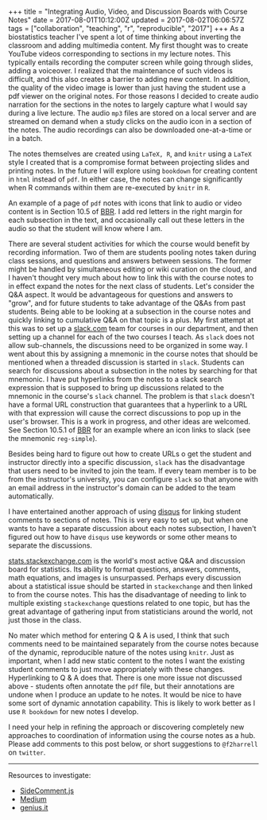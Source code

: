 +++
title = "Integrating Audio, Video, and Discussion Boards with Course Notes"
date = 2017-08-01T10:12:00Z
updated = 2017-08-02T06:06:57Z
tags = ["collaboration", "teaching", "r", "reproducible", "2017"]
+++
As a biostatistics teacher I've spent a lot of time thinking about inverting
the classroom and adding multimedia content. My first thought was to
create YouTube videos corresponding to sections in my lecture notes.
This typically entails recording the computer screen while going through
slides, adding a voiceover. I realized that the maintenance of such
videos is difficult, and this also creates a barrier to adding new
content. In addition, the quality of the video image is lower than just
having the student use a pdf viewer on the original notes. For those
reasons I decided to create audio narration for the sections in the
notes to largely capture what I would say during a live lecture. The
audio `mp3` files are stored on a local server and are streamed on
demand when a study clicks on the audio icon in a section of the notes.
The audio recordings can also be downloaded one-at-a-time or in a batch.

The notes themselves are created using `LaTeX, R`, and `knitr` using a
`LaTeX` style I created that is a compromise format between projecting
slides and printing notes. In the future I will explore using `bookdown`
for creating content in `html` instead of `pdf`. In either case, the
notes can change significantly when R commands within them are
re-executed by `knitr` in `R`.

An example of a page of `pdf` notes with icons that link to audio or
video content is in Section 10.5 of
[BBR](http://fharrell.com/links). I add red letters
in the right margin for each subsection in the text, and occasionally
call out these letters in the audio so that the student will know where
I am.

There are several student activities for which the course would benefit
by recording information. Two of them are students pooling notes taken
during class sessions, and questions and answers between sessions. The
former might be handled by simultaneous editing or wiki curation on the
cloud, and I haven't thought very much about how to link this with the
course notes to in effect expand the notes for the next class of
students. Let's consider the Q&A aspect. It would be advantageous for
questions and answers to "grow", and for future students to take
advantage of the Q&As from past students. Being able to be looking at a
subsection in the course notes and quickly linking to cumulative Q&A on
that topic is a plus. My first attempt at this was to set up a
[slack.com](http://slack.com) team for courses in our department, and
then setting up a channel for each of the two courses I teach. As
`slack` does not allow sub-channels, the discussions need to be
organized in some way. I went about this by assigning a mnemonic in the
course notes that should be mentioned when a threaded discussion is
started in `slack`. Students can search for discussions about a
subsection in the notes by searching for that mnemonic. I have put
hyperlinks from the notes to a slack search expression that is supposed
to bring up discussions related to the mnemonic in the course's `slack`
channel. The problem is that `slack` doesn't have a formal URL
construction that guarantees that a hyperlink to a URL with that
expression will cause the correct discussions to pop up in the user's
browser. This is a work in progress, and other ideas are welcomed. See
Section 10.5.1 of [BBR](http://fharrell.com/links)
for an example where an icon links to slack (see the mnemonic
`reg-simple`).

Besides being hard to figure out how to create URLs o get the student
and instructor directly into a specific discussion, `slack` has the
disadvantage that users need to be invited to join the team. If every
team member is to be from the instructor's university, you can configure
`slack` so that anyone with an email address in the instructor's domain
can be added to the team automatically.

I have entertained another approach of using [disqus](http://disqus.com)
for linking student comments to sections of notes. This is very easy to
set up, but when one wants to have a separate discussion about each
notes subsection, I haven't figured out how to have `disqus` use
keywords or some other means to separate the discussions.

[stats.stackexchange.com](http://stats.stackexchange.com) is the world's
most active Q&A and discussion board for statistics. Its ability to
format questions, answers, comments, math equations, and images is
unsurpassed. Perhaps every discussion about a statistical issue should
be started in `stackexchange` and then linked to from the course notes.
This has the disadvantage of needing to link to multiple existing
`stackexchange` questions related to one topic, but has the great
advantage of gathering input from statisticians around the world, not
just those in the class.

No mater which method for entering Q & A is used, I think that such
comments need to be maintained separately from the course notes because
of the dynamic, reproducible nature of the notes using `knitr`. Just as
important, when I add new static content to the notes I want the
existing student comments to just move appropriately with these changes.
Hyperlinking to Q & A does that. There is one more issue not discussed
above - students often annotate the `pdf` file, but their annotations
are undone when I produce an update to he notes. It would be nice to
have some sort of dynamic annotation capability. This is likely to work
better as I use `R bookdown` for new notes I develop.

I need your help in refining the approach or discovering completely new
approaches to coordination of information using the course notes as a
hub. Please add comments to this post below, or short suggestions to
`@f2harrell` on `twitter`.

--------
Resources to investigate:

* [SideComment.js](http://aroc.github.io/side-comments-demo)
* [Medium](http://medium.com)
* [genius.it](http://genius.it)